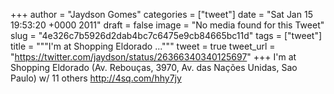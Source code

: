 
+++
author = "Jaydson Gomes"
categories = ["tweet"]
date = "Sat Jan 15 19:53:20 +0000 2011"
draft = false
image = "No media found for this Tweet"
slug = "4e326c7b5926d2dab4bc7c6475e9cb84665bc11d"
tags = ["tweet"]
title = """I'm at Shopping Eldorado ..."""
tweet = true
tweet_url = "https://twitter.com/jaydson/status/26366340340125697"
+++
I'm at Shopping Eldorado (Av. Rebouças, 3970, Av. das Nações Unidas, Sao Paulo) w/ 11 others http://4sq.com/hhy7jy
